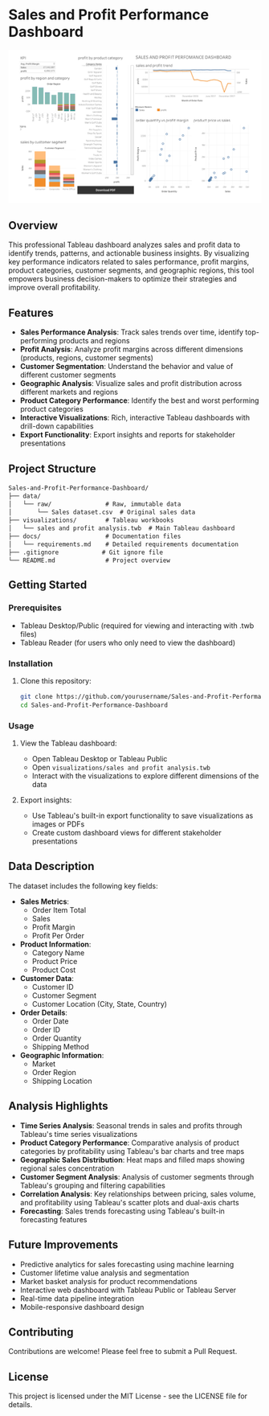 # Sales and Profit Performance Dashboard

![Dashboard Preview](docs/dashboard_preview.png)

## Overview

This professional Tableau dashboard analyzes sales and profit data to identify trends, patterns, and actionable business insights. By visualizing key performance indicators related to sales performance, profit margins, product categories, customer segments, and geographic regions, this tool empowers business decision-makers to optimize their strategies and improve overall profitability.

## Features

- **Sales Performance Analysis**: Track sales trends over time, identify top-performing products and regions
- **Profit Analysis**: Analyze profit margins across different dimensions (products, regions, customer segments)
- **Customer Segmentation**: Understand the behavior and value of different customer segments
- **Geographic Analysis**: Visualize sales and profit distribution across different markets and regions
- **Product Category Performance**: Identify the best and worst performing product categories
- **Interactive Visualizations**: Rich, interactive Tableau dashboards with drill-down capabilities
- **Export Functionality**: Export insights and reports for stakeholder presentations

## Project Structure

```
Sales-and-Profit-Performance-Dashboard/
├── data/
│   └── raw/               # Raw, immutable data
│       └── Sales dataset.csv  # Original sales data
├── visualizations/        # Tableau workbooks
│   └── sales and profit analysis.twb  # Main Tableau dashboard
├── docs/                  # Documentation files
│   └── requirements.md    # Detailed requirements documentation
├── .gitignore            # Git ignore file
└── README.md              # Project overview
```

## Getting Started

### Prerequisites

- Tableau Desktop/Public (required for viewing and interacting with .twb files)
- Tableau Reader (for users who only need to view the dashboard)

### Installation

1. Clone this repository:
   ```bash
   git clone https://github.com/yourusername/Sales-and-Profit-Performance-Dashboard.git
   cd Sales-and-Profit-Performance-Dashboard
   ```

### Usage

1. View the Tableau dashboard:
   - Open Tableau Desktop or Tableau Public
   - Open `visualizations/sales and profit analysis.twb`
   - Interact with the visualizations to explore different dimensions of the data
   
2. Export insights:
   - Use Tableau's built-in export functionality to save visualizations as images or PDFs
   - Create custom dashboard views for different stakeholder presentations

## Data Description

The dataset includes the following key fields:

- **Sales Metrics**: 
  - Order Item Total
  - Sales 
  - Profit Margin
  - Profit Per Order
- **Product Information**:
  - Category Name
  - Product Price
  - Product Cost
- **Customer Data**:
  - Customer ID
  - Customer Segment
  - Customer Location (City, State, Country)
- **Order Details**:
  - Order Date
  - Order ID
  - Order Quantity
  - Shipping Method
- **Geographic Information**:
  - Market
  - Order Region
  - Shipping Location

## Analysis Highlights

- **Time Series Analysis**: Seasonal trends in sales and profits through Tableau's time series visualizations
- **Product Category Performance**: Comparative analysis of product categories by profitability using Tableau's bar charts and tree maps
- **Geographic Sales Distribution**: Heat maps and filled maps showing regional sales concentration
- **Customer Segment Analysis**: Analysis of customer segments through Tableau's grouping and filtering capabilities
- **Correlation Analysis**: Key relationships between pricing, sales volume, and profitability using Tableau's scatter plots and dual-axis charts
- **Forecasting**: Sales trends forecasting using Tableau's built-in forecasting features

## Future Improvements

- Predictive analytics for sales forecasting using machine learning
- Customer lifetime value analysis and segmentation
- Market basket analysis for product recommendations
- Interactive web dashboard with Tableau Public or Tableau Server
- Real-time data pipeline integration
- Mobile-responsive dashboard design

## Contributing

Contributions are welcome! Please feel free to submit a Pull Request.

## License

This project is licensed  under the MIT License - see the LICENSE file for details.
